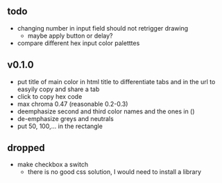 ## todo
- changing number in input field should not retrigger drawing
    - maybe apply button or delay?
- compare different hex input color paletttes

## v0.1.0
- put title of main color in html title to differentiate tabs and in the url to easyily copy and share a tab
- click to copy hex code
- max chroma 0.47 (reasonable 0.2-0.3)
- deemphasize second and third color names and the ones in ()
- de-emphasize greys and neutrals
- put 50, 100,... in the rectangle

## dropped
- make checkbox a switch
    - there is no good css solution, I would need to install a library